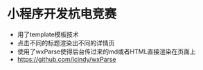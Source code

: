 # 小程序开发杭电竞赛
- 用了template模板技术
- 点击不同的标题渲染出不同的详情页
- 使用了wxParse使得后台传过来的md或者HTML直接渲染在页面上
- https://github.com/icindy/wxParse